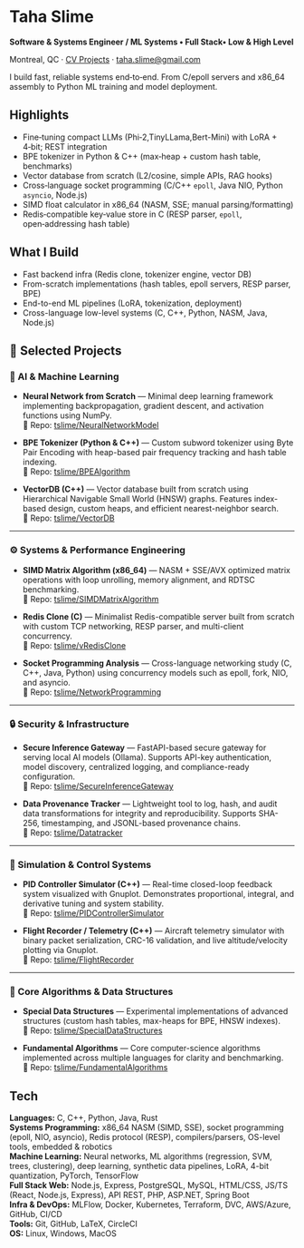 # Taha Slime

**Software & Systems Engineer / ML Systems • Full Stack• Low & High Level**

Montreal, QC · [CV Projects](#selected-projects) · taha.slime@gmail.com

I build fast, reliable systems end‑to‑end. From C/epoll servers and x86_64 assembly to Python ML training and model deployment.

## Highlights
- Fine‑tuning compact LLMs (Phi‑2,TinyLLama,Bert-Mini) with LoRA + 4‑bit; REST integration
- BPE tokenizer in Python & C++ (max‑heap + custom hash table, benchmarks)
- Vector database from scratch (L2/cosine, simple APIs, RAG hooks)
- Cross‑language socket programming (C/C++ `epoll`, Java NIO, Python `asyncio`, Node.js)
- SIMD float calculator in x86_64 (NASM, SSE; manual parsing/formatting)
- Redis‑compatible key‑value store in C (RESP parser, `epoll`, open‑addressing hash table)


## What I Build
- Fast backend infra (Redis clone, tokenizer engine, vector DB)
- From-scratch implementations (hash tables, epoll servers, RESP parser, BPE)
- End-to-end ML pipelines (LoRA, tokenization, deployment)
- Cross-language low-level systems (C, C++, Python, NASM, Java, Node.js)


## 🧠 Selected Projects

### 🤖 AI & Machine Learning
- **Neural Network from Scratch** — Minimal deep learning framework implementing backpropagation, gradient descent, and activation functions using NumPy.  
  🔗 Repo: [tslime/NeuralNetworkModel](https://github.com/tslime/NeuralNetworkModel)

- **BPE Tokenizer (Python & C++)** — Custom subword tokenizer using Byte Pair Encoding with heap-based pair frequency tracking and hash table indexing.  
  🔗 Repo: [tslime/BPEAlgorithm](https://github.com/tslime/BPEAlgorithm)

- **VectorDB (C++)** — Vector database built from scratch using Hierarchical Navigable Small World (HNSW) graphs. Features index-based design, custom heaps, and efficient nearest-neighbor search.  
  🔗 Repo: [tslime/VectorDB](https://github.com/tslime/VectorDB)


---

### ⚙️ Systems & Performance Engineering
- **SIMD Matrix Algorithm (x86_64)** — NASM + SSE/AVX optimized matrix operations with loop unrolling, memory alignment, and RDTSC benchmarking.  
  🔗 Repo: [tslime/SIMDMatrixAlgorithm](https://github.com/tslime/SIMDMatrixAlgorithm)

- **Redis Clone (C)** — Minimalist Redis-compatible server built from scratch with custom TCP networking, RESP parser, and multi-client concurrency.  
  🔗 Repo: [tslime/vRedisClone](https://github.com/tslime/vRedisClone)

- **Socket Programming Analysis** — Cross-language networking study (C, C++, Java, Python) using concurrency models such as epoll, fork, NIO, and asyncio.  
  🔗 Repo: [tslime/NetworkProgramming](https://github.com/tslime/NetworkProgramming)



---

### 🔒 Security & Infrastructure
- **Secure Inference Gateway** — FastAPI-based secure gateway for serving local AI models (Ollama). Supports API-key authentication, model discovery, centralized logging, and compliance-ready configuration.  
  🔗 Repo: [tslime/SecureInferenceGateway](https://github.com/tslime/SecureInferenceGateway)

- **Data Provenance Tracker** — Lightweight tool to log, hash, and audit data transformations for integrity and reproducibility. Supports SHA-256, timestamping, and JSONL-based provenance chains.  
  🔗 Repo: [tslime/Datatracker](https://github.com/tslime/Datatracker)

---

### 🧠 Simulation & Control Systems
- **PID Controller Simulator (C++)** — Real-time closed-loop feedback system visualized with Gnuplot. Demonstrates proportional, integral, and derivative tuning and system stability.  
  🔗 Repo: [tslime/PIDControllerSimulator](https://github.com/tslime/PIDControllerSimulator)

- **Flight Recorder / Telemetry (C++)** — Aircraft telemetry simulator with binary packet serialization, CRC-16 validation, and live altitude/velocity plotting via Gnuplot.  
  🔗 Repo: [tslime/FlightRecorder](https://github.com/tslime/FlightRecorder)

---

### 🧩 Core Algorithms & Data Structures
- **Special Data Structures** — Experimental implementations of advanced structures (custom hash tables, max-heaps for BPE, HNSW indexes).  
  🔗 Repo: [tslime/SpecialDataStructures](https://github.com/tslime/SpecialDataStructures)

- **Fundamental Algorithms** — Core computer-science algorithms implemented across multiple languages for clarity and benchmarking.  
  🔗 Repo: [tslime/FundamentalAlgorithms](https://github.com/tslime/FundamentalAlgorithms)



## Tech

**Languages:** C, C++, Python, Java, Rust  
**Systems Programming:** x86_64 NASM (SIMD, SSE), socket programming (epoll, NIO, asyncio), Redis protocol (RESP), compilers/parsers, OS-level tools, embedded & robotics  
**Machine Learning:** Neural networks, ML algorithms (regression, SVM, trees, clustering), deep learning, synthetic data pipelines, LoRA, 4-bit quantization, PyTorch, TensorFlow  
**Full Stack Web:** Node.js, Express, PostgreSQL, MySQL, HTML/CSS, JS/TS (React, Node.js, Express), API REST, PHP, ASP.NET, Spring Boot  
**Infra & DevOps:** MLFlow, Docker, Kubernetes, Terraform, DVC, AWS/Azure, GitHub, CI/CD  
**Tools:** Git, GitHub, LaTeX, CircleCI  
**OS:** Linux, Windows, MacOS  





